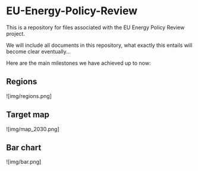 # EU-Energy-Policy-Review
This is a repository for files associated with the EU Energy Policy Review project.

We will include all documents in this repository, what exactly this entails will become clear eventually...

Here are the main milestones we have achieved up to now:

## Regions

![img/regions.png]

## Target map

![img/map_2030.png]

## Bar chart

![img/bar.png]
